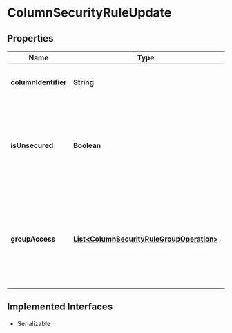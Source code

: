 

# ColumnSecurityRuleUpdate


## Properties

| Name | Type | Description | Notes |
|------------ | ------------- | ------------- | -------------|
|**columnIdentifier** | **String** | Column identifier (col_id or name) |  |
|**isUnsecured** | **Boolean** | If true, the column will be marked as unprotected and all groups associated with it will be removed |  [optional] |
|**groupAccess** | [**List&lt;ColumnSecurityRuleGroupOperation&gt;**](ColumnSecurityRuleGroupOperation.md) | Array of group operation objects that specifies the actions for groups to be associated with a column |  [optional] |


## Implemented Interfaces

* Serializable


